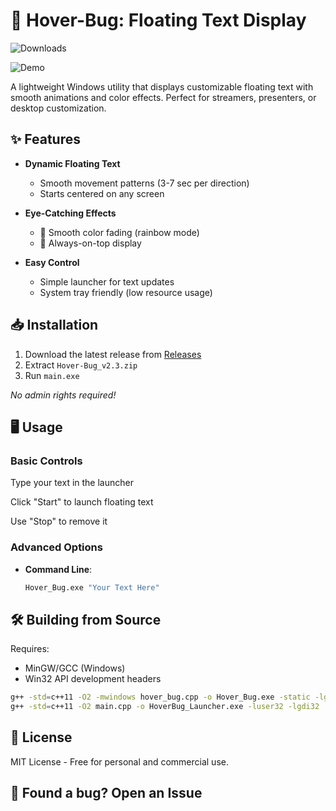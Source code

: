 # 🚀 Hover-Bug: Floating Text Display

![Downloads](https://img.shields.io/github/downloads/saahen-sriyan-mishra/Hover-Bug/total?logo=github)

![Demo](https://media0.giphy.com/media/v1.Y2lkPTc5MGI3NjExdzZqNHhlN2Mwb3JmMDBvNm5kYjVkNTNmYnhxczRsMnBodGh1ejhhOCZlcD12MV9pbnRlcm5hbF9naWZfYnlfaWQmY3Q9Zw/R3GmjDoxCOIzg4k2fX/giphy.gif)

A lightweight Windows utility that displays customizable floating text with smooth animations and color effects. Perfect for streamers, presenters, or desktop customization.

## ✨ Features

- **Dynamic Floating Text**  
  - Smooth movement patterns (3-7 sec per direction)  
  - Starts centered on any screen  

- **Eye-Catching Effects**  
  - 🌈 Smooth color fading (rainbow mode)  
  - 🎯 Always-on-top display  

- **Easy Control**  
  - Simple launcher for text updates  
  - System tray friendly (low resource usage)  

## 📥 Installation

1. Download the latest release from [Releases](https://github.com/saahen-sriyan-mishra/Hover-Bug/releases)
2. Extract `Hover-Bug_v2.3.zip`
3. Run `main.exe`

*No admin rights required!*

## 🖥️ Usage

### Basic Controls

Type your text in the launcher

Click "Start" to launch floating text

Use "Stop" to remove it


### Advanced Options
- **Command Line**:  
  ```bash
  Hover_Bug.exe "Your Text Here"
  ```

## 🛠️ Building from Source

Requires:

- MinGW/GCC (Windows)
- Win32 API development headers
```bash
g++ -std=c++11 -O2 -mwindows hover_bug.cpp -o Hover_Bug.exe -static -lgdi32 -lwinmm
g++ -std=c++11 -O2 main.cpp -o HoverBug_Launcher.exe -luser32 -lgdi32
```

## 📜 License
MIT License - Free for personal and commercial use.


## 🐞 Found a bug? Open an Issue

  
